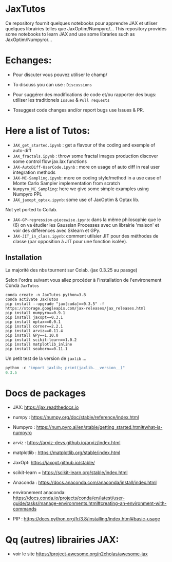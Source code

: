 # JaxTutos
Ce repository fournit quelques notebooks pour apprendre JAX et utliser quelques librairies telles que JaxOptim/Numpyro/...
This repository provides some notebooks to learn JAX and use some libraries such as JaxOptim/Numpyro/...

# Echanges: 
- Pour discuter vous pouvez utiliser le champ/
- To discuss you can use :  `Discussions`

- Pour suggérer des modifications de code et/ou rapporter des bugs: utiliser les traditionels `Issues` & `Pull requests`
- Tosuggest code changes and/or report bugs use Issues & PR.

# Here a list of Tutos:
- `JAX_get_started.ipynb` : get a flavour of the coding and exemple of auto-diff
- `JAX_fractals.ipynb` : throw some fractal images production discover some control flow jax.lax functions
- `JAX-AutoDiff-UserCode.ipynb` : more on usage of auto diff in real user integration methods  
- `JAX-MC-Sampling.ipynb`: more on coding style/method in a use case of Monte Carlo Sampler implementation from scratch
- `Numpyro_MC_Sampling`: here we give some simple examples using Numpyro PPL
- `JAX_jaxopt_optax.ipynb`: some use of JaxOptim & Optax lib.


Not yet ported to Collab.

- `JAX-GP-regression-piecewise.ipynb`: dans la même philosophie que le (6) on va étudier les Gaussian Processes avec un librairie 'maison' et voir des différences avec Sklearn et GPy.
- `JAX-JIT_in_class.ipynb`: comment utilsier JIT pour des méthodes de classe (par opposition à JIT pour une fonction isolée).


## Installation

La majorité des nbs tournent sur Colab. (jax 0.3.25 au passge) 


Selon l'ordre suivant vous allez procéder à l'installation de l'environement Conda `JaxTutos`
```
conda create -n JaxTutos python=3.8
conda activate JaxTutos
pip install --upgrade "jax[cuda]==0.3.5" -f https://storage.googleapis.com/jax-releases/jax_releases.html
pip install numpyro==0.9.1
pip install jaxopt==0.3.1
pip install optax==0.0.1
pip install corner==2.2.1
pip install arviz==0.11.4
pip install GPy==1.10.0
pip install scikit-learn==1.0.2
pip install matplotlib_inline
pip install seaborn==0.11.1
```

Un petit test de la version de `jaxlib` ...
```python
python -c "import jaxlib; print(jaxlib.__version__)"
0.3.5
```

# Docs de packages
- JAX: https://jax.readthedocs.io
- numpy : https://numpy.org/doc/stable/reference/index.html
- Numpyro : https://num.pyro.ai/en/stable/getting_started.html#what-is-numpyro
- arviz : https://arviz-devs.github.io/arviz/index.html
- matplotlib : https://matplotlib.org/stable/index.html
- JaxOpt: https://jaxopt.github.io/stable/
- scikit-learn = https://scikit-learn.org/stable/index.html

- Anaconda : https://docs.anaconda.com/anaconda/install/index.html
- environement anaconda: https://docs.conda.io/projects/conda/en/latest/user-guide/tasks/manage-environments.html#creating-an-environment-with-commands
- PIP : https://docs.python.org/fr/3.8/installing/index.html#basic-usage

# Qq (autres) librairies JAX: 
- voir le site https://project-awesome.org/n2cholas/awesome-jax 
